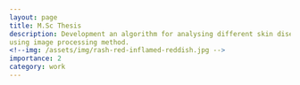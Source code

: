 ```yaml
---
layout: page
title: M.Sc Thesis
description: Development an algorithm for analysing different skin diseases
using image processing method.
<!--img: /assets/img/rash-red-inflamed-reddish.jpg -->
importance: 2
category: work
---
```

<!--
Development an algorithm for analysing different skin diseases
using image processing method.

 -->
